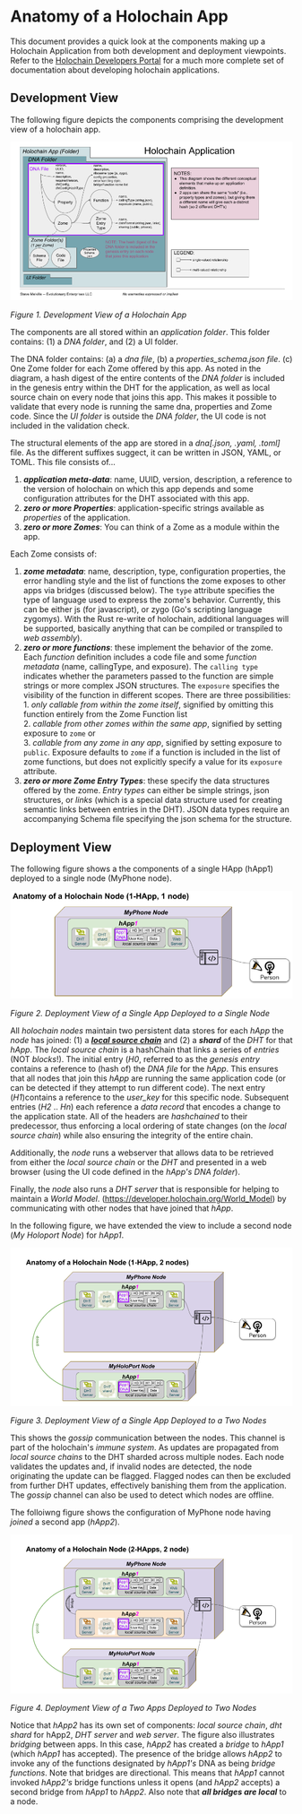 # Anatomy of a Holochain App

This document provides a quick look at the components making up a Holochain Application from both development and deployment viewpoints. Refer to the [Holochain Developers Portal](https://developer.holochain.org) for a much more complete set of documentation about developing holochain applications.

## Development View

The following figure depicts the components comprising the development view of a holochain app.

![Figure 1. Development View](images/Holochain%20App%20Anatomy.png)

_Figure 1. Development View of a Holochain App_

The components are all stored within an _application folder_. This folder contains: (1) a _DNA folder_, and (2) a UI folder.  

The DNA folder contains: (a) a _dna file_, (b) a _properties_schema.json file_. (c) One Zome folder for each Zome offered by this app. As noted in the diagram, a hash digest of the entire contents of the _DNA folder_ is included in the genesis entry within the DHT for the application, as well as local source chain on every node that joins this app. This makes it possible to validate that every node is running the same dna, properties and Zome code. Since the _UI folder_ is outside the _DNA folder_, the UI code is not included in the validation check.

The structural elements of the app are stored in a _dna[.json, .yaml, .toml]_ file. As the different suffixes suggect, it can be written in JSON, YAML, or TOML. This file consists of...
  1. **_application meta-data_**: name, UUID, version, description, a reference to the version of holochain on which this app depends and some configuration attributes for the DHT associated with this app.     
  2. **_zero or more Properties_**: application-specific strings available as _properties_ of the application.   
  3. **_zero or more Zomes_**: You can think of a Zome as a module within the app.
    
Each Zome consists of:
  1. **_zome metadata_**: name, description, type, configuration properties, the error handling style and the list of functions the zome exposes to other apps via bridges (discussed below). The `type` attribute specifies the type of language used to express the zome's behavior. Currently, this can be either js (for javascript), or zygo (Go's scripting language zygomys). With the Rust re-write of holochain, additional languages will be supported, basically anything that can be compiled or transpiled to _web assembly_).    
  2. **_zero or more functions_**: these implement the behavior of the zome. Each _function_ definition includes a code file and some _function metadata_ (name, callingType, and exposure). The `calling type` indicates whether the parameters passed to the function are simple strings or more complex JSON structures. The `exposure` specifies the visibility of the function in different scopes. There are three possibilities:    
    1. _only callable from within the zome itself_, signified by omitting this function entirely from the Zome Function list          
    2. _callable from other zomes within the same app_, signified by setting exposure to `zome` or     
    3. _callable from any zome in any app_, signified by setting exposure to `public`. Exposure defaults to `zome` if a function is included in the list of zome functions, but does not explicitly specify a value for its `exposure` attribute. 
  3. **_zero or more Zome Entry Types_**: these specify the data structures offered by the zome. _Entry types_ can either be simple strings, json structures, or _links_ (which is a special data structure used for creating semantic links between entries in the DHT). JSON data types require an accompanying Schema file specifying the json schema for the structure.
  
## Deployment View
The following figure shows a the components of a single HApp (hApp1) deployed to a single node (MyPhone node).

![Figure 2. Deployment View](images/Holochain%201Node%201App.png)

_Figure 2. Deployment View of a Single App Deployed to a Single Node_

All _holochain nodes_ maintain two persistent data stores for each _hApp_ the _node_ has joined: (1) a [**_local source chain_**](https://developer.holochain.org/Technical_Architecture) and (2) a **_shard_** of the _DHT_ for that _hApp_. The _local source chain_ is a hashChain that links a series of _entries_ (NOT _blocks_!). The initial entry (_H0_, referred to as the _genesis entry_ contains a reference to (hash of) the _DNA file_ for the _hApp_. This ensures that all nodes that join this _hApp_ are running the same application code (or can be detected if they attempt to run different code). The next entry (_H1_)contains a reference to the _user_key_ for this specific node. Subsequent entries (_H2_ .. _Hn_) each reference a _data record_ that encodes a change to the application state. All of the headers are _hashchained_ to their predecessor, thus enforcing a local ordering of state changes (on the _local source chain_) while also ensuring the integrity of the entire chain.

Additionally, the _node_ runs a webserver that allows data to be retrieved from either the _local source chain_ or the _DHT_ and presented in a web browser (using the UI code defined in the _hApp's DNA folder_). 

Finally, the _node_ also runs a _DHT server_ that is responsible for helping to maintain a _World Model_. (https://developer.holochain.org/World_Model) by communicating with other nodes that have joined that _hApp_.

In the following figure, we have extended the view to include a second node (_My Holoport Node_) for _hApp1_. 

![Figure 3. Deployment View](images/Holochain%202Node%201App.png)

_Figure 3. Deployment View of a Single App Deployed to a Two Nodes_

This shows the _gossip_ communication between the nodes. This channel is part of the holochain's _immune system_. As updates are propagated from _local source chains_ to the DHT sharded across multiple nodes. Each node validates the updates and, if invalid nodes are detected, the node originating the update can be flagged. Flagged nodes can then be excluded from further DHT updates, effectively banishing them from the application. The _gossip_ channel can also be used to detect which nodes are offline.

The folloiwng figure shows the configuration of MyPhone node having _joined_ a second app (_hApp2_). 

![Figure 4. Deployment View](images/Holochain%202Node%202App.png)

_Figure 4. Deployment View of a Two Apps Deployed to Two Nodes_

Notice that _hApp2_ has its own set of components: _local source chain_, _dht shard_ for hApp2, _DHT server_ and _web server_. The figure also illustrates _bridging_ between apps. In this case, _hApp2_ has created a _bridge_ to _hApp1_ (which _hApp1_ has accepted). The presence of the bridge allows _hApp2_ to invoke any of the functions designated by _hApp1's_ DNA as being _bridge functions_. Note that bridges are directional. This means that _hApp1_ cannot invoked _hApp2's_ bridge functions unless it opens (and _hApp2_ accepts) a second bridge from _hApp1_ to _hApp2_. Also note that _**all bridges are local**_ to a node. 



    
    

    
